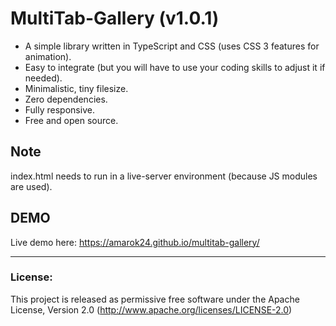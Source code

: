 # MultiTab-Gallery (v1.0.1)
- A simple library written in TypeScript and CSS (uses CSS 3 features for animation).
- Easy to integrate (but you will have to use your coding skills to adjust it if needed).
- Minimalistic, tiny filesize.
- Zero dependencies.
- Fully responsive.
- Free and open source.

## Note
index.html needs to run in a live-server environment (because JS modules are used).

## DEMO
Live demo here: https://amarok24.github.io/multitab-gallery/

---


### License:
This project is released as permissive free software under the Apache License, Version 2.0 (http://www.apache.org/licenses/LICENSE-2.0)
